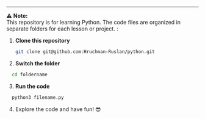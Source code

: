 ---

⚠️ **Note:**  
This repository is for learning Python. The code files are organized in separate folders for each lesson or project.
:

1. **Clone this repository**

   ```bash
   git clone git@github.com:Hruchman-Ruslan/python.git
   ```

2. **Switch the folder**

```bash
  cd foldername
```

3. **Run the code**

```bash
  python3 filename.py
```

4. Explore the code and have fun! 😎
